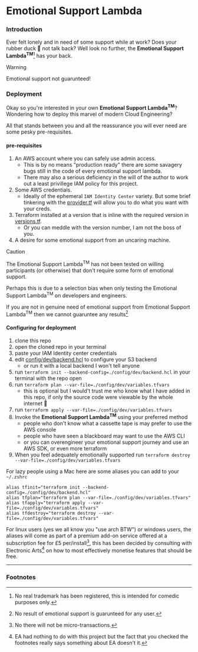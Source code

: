 # Emotional Support Lambda

### Introduction

Ever felt lonely and in need of some support while at work? Does your rubber duck 🐣 not talk back? Well look no further, the **Emotional Support Lambda<sup>TM</sup>**[^1] has your back. 

> [!WARNING]
> Emotional support not guarunteed! 

### Deployment
Okay so you're interested in your own **Emotional Support Lambda<sup>TM</sup>**? Wondering how to deploy this marvel of modern Cloud Engineering?

All that stands between you and all the reassurance you will ever need are some pesky pre-requisites.

#### pre-requisites

1. An AWS account where you can safely use admin access.
    - This is by no means "production ready" there are some savagery bugs still in the code of every emotional support lambda.
    - There may also a serious deficiency in the will of the author to work out a least privillege IAM policy for this project.
1. Some AWS credentials.
    - Ideally of the ephemeral `IAM Identity Center` variety. But some brief tinkering with the [provider.tf](./provider.tf) will allow you to do what you want with your creds.
1. Terraform installed at a version that is inline with the required version in [versions.tf](./versions.tf).
    - Or you can meddle with the version number, I am not the boss of you.
1. A desire for some emotional support from an uncaring machine.
> [!CAUTION]
> The Emotional Support Lambda<sup>TM</sup> has not been tested on willing participants (or otherwise) that don't require some form of emotional support.
>
> Perhaps this is due to a selection bias when only testing the Emotional Support Lambda<sup>TM</sup> on developers and engineers.
>
> If you are not in genuine need of emotional support from Emotional Support Lambda<sup>TM</sup> then we cannot guaruntee any results[^2]

#### Configuring for deployment

1. clone this repo
1. open the cloned repo in your terminal
1. paste your IAM Identity center credentials
1. edit [config/dev/backend.hcl](config/dev/backend.hcl) to configure your S3 backend
    - or run it with a local backend I won't tell anyone
1. run `terraform init --backend-config=./config/dev/backend.hcl` in your terminal with the repo open
1. run `terraform plan --var-file=./config/dev/variables.tfvars`
    - this is optional but I would't trust me who know what I have added in this repo, if only the source code were viewable by the whole internet 🤔
1. run `terraform apply --var-file=./config/dev/variables.tfvars`
1. Invoke the **Emotional Support Lambda<sup>TM</sup>** using your preferred method
    - people who don't know what a cassette tape is may prefer to use the AWS console
    - people who have seen a blackboard may want to use the AWS CLI
    - or you can overengineer your emotional support journey and use an AWS SDK, or even more terraform
1. When you feel adequately emotionally supported run `terraform destroy --var-file=./config/dev/variables.tfvars`

For lazy people using a Mac here are some aliases you can add to your `~/.zshrc`
```shell
alias tfinit="terraform init --backend-config=./config/dev/backend.hcl"
alias tfplan="terraform plan --var-file=./config/dev/variables.tfvars"
alias tfapply="terraform apply --var-file=./config/dev/variables.tfvars"
alias tfdestroy="terraform destroy --var-file=./config/dev/variables.tfvars"
```
For linux users (yes we all know you "use arch BTW") or windows users, the aliases will come as part of a premium add-on service offered at a subscription fee for £5 per/install[^3], this has been decided by consulting with Electronic Arts[^4] on how to most effectively monetise features that should be free.

---
### Footnotes

[^1]: No real trademark has been registered, this is intended for comedic purposes only.
[^2]: No result of emotional support is guarunteed for any user.
[^3]: No there will not be micro-transactions.
[^4]: EA had nothing to do with this project but the fact that you checked the footnotes really says something about EA doesn't it.
